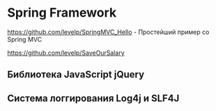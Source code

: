Spring Framework
================

https://github.com/levelp/SpringMVC_Hello - Простейший пример со Spring MVC

https://github.com/levelp/SaveOurSalary


Библиотека JavaScript jQuery
----------------------------

Система логгирования Log4j и SLF4J
----------------------------------
